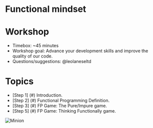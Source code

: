 
# Functional mindset

# Workshop
  * Timebox: ~45 minutes
  * Workshop goal: Advance your development skills and improve the quality of our code.
  * Questions/suggestions: @leolaneseltd

# Topics
  * [Step 1] (#) Introduction.
  * [Step 2] (#) Functional Programming Definition.
  * [Step 3] (#) FP Game: The Pure/Impure game.
  * [Step 5] (#) FP Game: Thinking Functionally game.
  
![Minion](https://raw.githubusercontent.com/leolanese/FP/master/FP.png)
